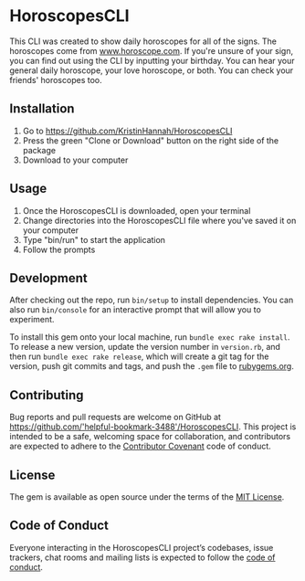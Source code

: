 # HoroscopesCLI

This CLI was created to show daily horoscopes for all of the signs. The horoscopes come from www.horoscope.com. If you're unsure of your sign, you can find out using the CLI by inputting your birthday. You can hear your general daily horoscope, your love horoscope, or both. You can check your friends' horoscopes too. 

## Installation

1. Go to https://github.com/KristinHannah/HoroscopesCLI
2. Press the green "Clone or Download" button on the right side of the package
3. Download to your computer

## Usage

1. Once the HoroscopesCLI is downloaded, open your terminal 
2. Change directories into the HoroscopesCLI file where you've saved it on your computer
3. Type "bin/run" to start the application
4. Follow the prompts

## Development

After checking out the repo, run `bin/setup` to install dependencies. You can also run `bin/console` for an interactive prompt that will allow you to experiment.

To install this gem onto your local machine, run `bundle exec rake install`. To release a new version, update the version number in `version.rb`, and then run `bundle exec rake release`, which will create a git tag for the version, push git commits and tags, and push the `.gem` file to [rubygems.org](https://rubygems.org).

## Contributing

Bug reports and pull requests are welcome on GitHub at https://github.com/'helpful-bookmark-3488'/HoroscopesCLI. This project is intended to be a safe, welcoming space for collaboration, and contributors are expected to adhere to the [Contributor Covenant](http://contributor-covenant.org) code of conduct.

## License

The gem is available as open source under the terms of the [MIT License](https://opensource.org/licenses/MIT).

## Code of Conduct

Everyone interacting in the HoroscopesCLI project’s codebases, issue trackers, chat rooms and mailing lists is expected to follow the [code of conduct](https://github.com/'helpful-bookmark-3488'/HoroscopesCLI/blob/master/CODE_OF_CONDUCT.md).
